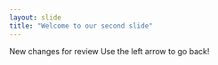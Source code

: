 ```yaml
---
layout: slide
title: "Welcome to our second slide"
---
```

New changes for review
Use the left arrow to go back!
